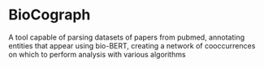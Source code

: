 # BioCograph
A tool capable of parsing datasets of papers from pubmed, annotating entities that appear using bio-BERT, creating a network of cooccurrences on which to perform analysis with various algorithms
